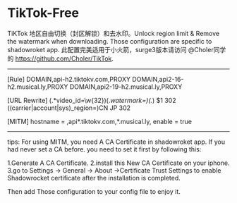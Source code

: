 # TikTok-Free
TiKTok 地区自由切换（封区解锁）和去水印。Unlock region limit & Remove the watermark when downloading.
Those configuration are specific to shadowroket app.
此配置完美适用于小火箭，surge3版本请访问 @Choler同学的 https://github.com/Choler/TikTok.


----------------


[Rule]
DOMAIN,api-h2.tiktokv.com,PROXY
DOMAIN,api2-16-h2.musical.ly,PROXY
DOMAIN,api2-19-h2.musical.ly,PROXY

[URL Rewrite]
(.*video_id=\w{32})(.*watermark=)(.*) $1 302
((carrier|account|sys)_region=)CN JP 302

[MITM]
hostname = ,api*.tiktokv.com,*.musical.ly,
enable = true



--------------------------
tips:
For using MITM, you need A CA Certificate in shadowroket app.
If you had never set a CA before. you need to set it first by following this:

1.Generate A CA Certificate.
2.install this New CA Certificate on your iphone.
3.go to Settings -> General -> About ->Certificate Trust Settings to enable Shadowrocket certificate after the installation is completed.

Then add Those configuration to your config file to enjoy it.



















